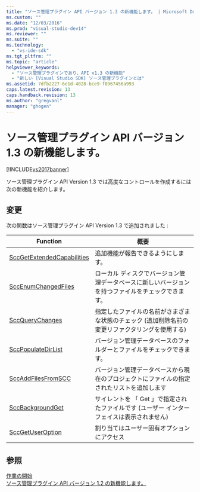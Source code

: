 ```yaml
---
title: "ソース管理プラグイン API バージョン 1.3 の新機能します。 | Microsoft Docs"
ms.custom: ""
ms.date: "12/03/2016"
ms.prod: "visual-studio-dev14"
ms.reviewer: ""
ms.suite: ""
ms.technology: 
  - "vs-ide-sdk"
ms.tgt_pltfrm: ""
ms.topic: "article"
helpviewer_keywords: 
  - "ソース管理プラグインであり、API v1.3 の新機能"
  - "新しい [Visual Studio SDK] ソース管理プラグインとは"
ms.assetid: 7dfb2227-6e1d-4028-bce9-f8967456a993
caps.latest.revision: 13
caps.handback.revision: 13
ms.author: "gregvanl"
manager: "ghogen"
---
```

# ソース管理プラグイン API バージョン 1.3 の新機能します。
[!INCLUDE[vs2017banner](../../code-quality/includes/vs2017banner.md)]

ソース管理プラグイン API Version 1.3 では高度なコントロールを作成するには次の新機能を紹介します。  
  
## 変更  
 次の関数はソース管理プラグイン API Version 1.3 で追加されました :  
  
|Function|概要|  
|--------------|--------|  
|[SccGetExtendedCapabilities](../../extensibility/sccgetextendedcapabilities-function.md)|追加機能が報告できるようにします。|  
|[SccEnumChangedFiles](../../extensibility/sccenumchangedfiles-function.md)|ローカル ディスクでバージョン管理データベースに新しいバージョンを持つファイルをチェックできます。|  
|[SccQueryChanges](../../extensibility/sccquerychanges-function.md)|指定したファイルの名前がさまざまな状態のチェック \(追加削除名前の変更リファクタリングを使用する\)|  
|[SccPopulateDirList](../../extensibility/sccpopulatedirlist-function.md)|バージョン管理データベースのフォルダーとファイルをチェックできます。|  
|[SccAddFilesFromSCC](../../extensibility/sccaddfilesfromscc-function.md)|バージョン管理データベースから現在のプロジェクトにファイルの指定されたリストを追加します|  
|[SccBackgroundGet](../../extensibility/sccbackgroundget-function.md)|サイレントを 「 Get 」で指定されたファイルです \(ユーザー インターフェイスは表示されません\)|  
|[SccGetUserOption](../../extensibility/sccgetuseroption-function.md)|割り当てはユーザー固有オプションにアクセス|  
  
## 参照  
 [作業の開始](../../extensibility/internals/getting-started-with-source-control-plug-ins.md)   
 [ソース管理プラグイン API バージョン 1.2 の新機能します。](../../extensibility/internals/what-s-new-in-the-source-control-plug-in-api-version-1-2.md)